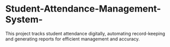 # Student-Attendance-Management-System-
This project tracks student attendance digitally, automating record-keeping and generating reports for efficient management and accuracy.
